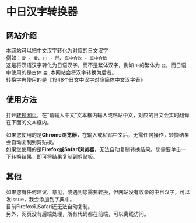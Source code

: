 # 中日汉字转换器
## 网站介绍  
本网站可以把中文汉字转化为对应的日文汉字  
例如：```爱 - 愛```、```门 - 門```、```真中合欢 - 真中合歓```  
这是将汉语汉字转化为日语汉字，而不是繁体汉字，例如 ```亚```的繁体为 ```亞```，而日语中使用的是古体 ```亜``` ,本网站会将汉字转换为后者。  
转换字典使用的是《1948个日文中汉字对应简体中文汉字表》  

## 使用方法  

打开[转换网页](https://manakanemu.github.io/ctoj/)，在“请输入中文”文本框内输入或粘贴中文，对应的日文会实时翻译在下面的文本框内。  
  
如果您使用的是**Chrome浏览器**，在输入或粘贴中文后，无需任何操作，转换结果会自动复制到剪贴板。  
如果您使用的是**Firefox或Safari浏览器**，无法自动复制转换结果，您需要单击一下转换结果，即可将结果复制到剪贴板。




## 其他   
如果您有任何建议、意见，或遇到您需要转换，但网站没有收录的中日汉字，可以发issue，我会添加到字典中。  
目前Firefox和Safari还无法自动复制。  
另外，网页没有后端处理，所有代码都在前端，可以离线访问。

